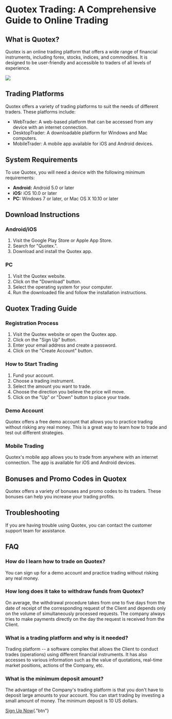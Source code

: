 # Quotex Trading: A Comprehensive Guide to Online Trading

## What is Quotex?

Quotex is an online trading platform that offers a wide range of
financial instruments, including forex, stocks, indices, and
commodities. It is designed to be user-friendly and accessible to
traders of all levels of experience.

[![](https://static.quotex.io/files/12_en/300_250.jpg)](https://traff.sbs/brokerqxlid)

## Trading Platforms

Quotex offers a variety of trading platforms to suit the needs of
different traders. These platforms include:

-   WebTrader: A web-based platform that can be accessed from any device
    with an internet connection.
-   DesktopTrader: A downloadable platform for Windows and Mac
    computers.
-   MobileTrader: A mobile app available for iOS and Android devices.

## System Requirements

To use Quotex, you will need a device with the following minimum
requirements:

-   **Android:** Android 5.0 or later
-   **iOS:** iOS 10.0 or later
-   **PC:** Windows 7 or later, or Mac OS X 10.10 or later

## Download Instructions

### Android/iOS

1.  Visit the Google Play Store or Apple App Store.
2.  Search for "Quotex.".
3.  Download and install the Quotex app.

### PC

1.  Visit the Quotex website.
2.  Click on the "Download" button.
3.  Select the operating system for your computer.
4.  Run the downloaded file and follow the installation instructions.

## Quotex Trading Guide

### Registration Process

1.  Visit the Quotex website or open the Quotex app.
2.  Click on the "Sign Up" button.
3.  Enter your email address and create a password.
4.  Click on the "Create Account" button.

### How to Start Trading

1.  Fund your account.
2.  Choose a trading instrument.
3.  Select the amount you want to trade.
4.  Choose the direction you believe the price will move.
5.  Click on the "Up" or "Down" button to place your trade.

### Demo Account

Quotex offers a free demo account that allows you to practice trading
without risking any real money. This is a great way to learn how to
trade and test out different strategies.

### Mobile Trading

Quotex\'s mobile app allows you to trade from anywhere with an internet
connection. The app is available for iOS and Android devices.

## Bonuses and Promo Codes in Quotex

Quotex offers a variety of bonuses and promo codes to its traders. These
bonuses can help you increase your trading profits.

## Troubleshooting

If you are having trouble using Quotex, you can contact the customer
support team for assistance.

## FAQ

### How do I learn how to trade on Quotex?

You can sign up for a demo account and practice trading without risking
any real money.

### How long does it take to withdraw funds from Quotex?

On average, the withdrawal procedure takes from one to five days from
the date of receipt of the corresponding request of the Client and
depends only on the volume of simultaneously processed requests. The
company always tries to make payments directly on the day the request is
received from the Client.

### What is a trading platform and why is it needed?

Trading platform -- a software complex that allows the Client to conduct
trades (operations) using different financial instruments. It has also
accesses to various information such as the value of quotations,
real-time market positions, actions of the Company, etc.

### What is the minimum deposit amount?

The advantage of the Company's trading platform is that you don't have
to deposit large amounts to your account. You can start trading by
investing a small amount of money. The minimum deposit is 10 US dollars.

[Sign Up Now](\%22https://traff.sbs/brokerqxsignup\%22){."btn"}

